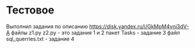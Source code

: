 # Тестовое
Выполнил задания по описанию https://disk.yandex.ru/i/GkMpM4vni3dV-A
файлы z1.py z2.py - это задания 1 и 2
пакет Tasks - задание 3
файл sql_querries.txt - задание 4
